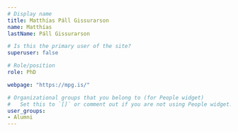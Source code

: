```yaml
---
# Display name
title: Matthías Páll Gissurarson
name: Matthías
lastName: Páll Gissurarson

# Is this the primary user of the site?
superuser: false

# Role/position
role: PhD

webpage: "https://mpg.is/"

# Organizational groups that you belong to (for People widget)
#   Set this to `[]` or comment out if you are not using People widget.
user_groups:
- Alumni
---
```

